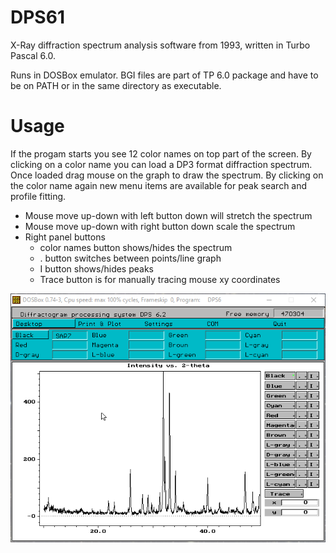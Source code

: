 # DPS61
X-Ray diffraction spectrum analysis software from 1993, written in Turbo Pascal 6.0.

Runs in DOSBox emulator. BGI files are part of TP 6.0 package and have to be on PATH or in the same directory as executable.

# Usage
If the progam starts you see 12 color names on top part of the screen. By clicking on a color name you can load a DP3 format diffraction spectrum. Once loaded drag mouse on the graph to draw the spectrum. By clicking on the color name again new menu items are available for peak search and profile fitting.

- Mouse move up-down with left button down will stretch the spectrum
- Mouse move  up-down with right button down scale the spectrum
- Right panel buttons 
    - color names button shows/hides the spectrum
    - . button switches between points/line graph
    - I button shows/hides peaks
    - Trace button is for manually tracing mouse xy coordinates
    
![Image](screen.png "Actual screenshot")
